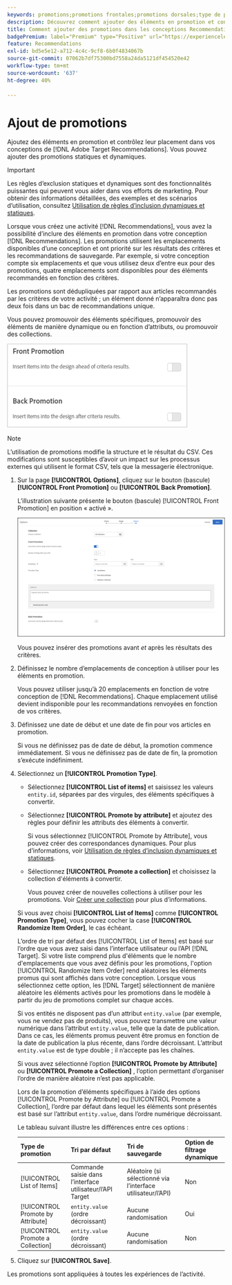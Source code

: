 ```yaml
---
keywords: promotions;promotions frontales;promotions dorsales;type de promotions;liste d’éléments;promouvoir par attribut;promouvoir une collection
description: Découvrez comment ajouter des éléments en promotion et contrôler leur emplacement dans vos conceptions Adobe [!DNL Target] Recommendations. Vous pouvez ajouter des promotions statiques et dynamiques.
title: Comment ajouter des promotions dans les conceptions Recommendations ?
badgePremium: label="Premium" type="Positive" url="https://experienceleague.adobe.com/docs/target/using/introduction/intro.html?lang=en#premium newtab=true" tooltip="Voir ce qui est inclus dans Target Premium."
feature: Recommendations
exl-id: bd5e5e12-a712-4c4c-9cf8-6b0f4834067b
source-git-commit: 07062b7df75300bd7558a24da5121df454520e42
workflow-type: tm+mt
source-wordcount: '637'
ht-degree: 40%

---
```


# Ajout de promotions

Ajoutez des éléments en promotion et contrôlez leur placement dans vos conceptions de [!DNL Adobe Target Recommendations]. Vous pouvez ajouter des promotions statiques et dynamiques.

>[!IMPORTANT]
>
>Les règles d’exclusion statiques et dynamiques sont des fonctionnalités puissantes qui peuvent vous aider dans vos efforts de marketing. Pour obtenir des informations détaillées, des exemples et des scénarios d’utilisation, consultez [Utilisation de règles d’inclusion dynamiques et statiques](/help/main/c-recommendations/c-algorithms/use-dynamic-and-static-inclusion-rules.md#concept_4CB5C0FA705D4E449BD0B37B3D987F9F).

Lorsque vous créez une activité [!DNL Recommendations], vous avez la possibilité d’inclure des éléments en promotion dans votre conception [!DNL Recommendations]. Les promotions utilisent les emplacements disponibles d’une conception et ont priorité sur les résultats des critères et les recommandations de sauvegarde. Par exemple, si votre conception compte six emplacements et que vous utilisez deux d’entre eux pour des promotions, quatre emplacements sont disponibles pour des éléments recommandés en fonction des critères.

Les promotions sont dédupliquées par rapport aux articles recommandés par les critères de votre activité ; un élément donné n’apparaîtra donc pas deux fois dans un bac de recommandations unique.

Vous pouvez promouvoir des éléments spécifiques, promouvoir des éléments de manière dynamique ou en fonction d’attributs, ou promouvoir des collections.

![[!UICONTROL Front Promotion] et [!UICONTROL Back Promotion] des options dans [!DNL Target]’interface utilisateur](assets/add_promotion_toggles.png)

>[!NOTE]
>
>L’utilisation de promotions modifie la structure et le résultat du CSV. Ces modifications sont susceptibles d’avoir un impact sur les processus externes qui utilisent le format CSV, tels que la messagerie électronique.

1. Sur la page **[!UICONTROL Options]**, cliquez sur le bouton (bascule) **[!UICONTROL Front Promotion]** ou **[!UICONTROL Back Promotion]**.

   L’illustration suivante présente le bouton (bascule) [!UICONTROL Front Promotion] en position « activé ».

   ![Options d’ajout de promotion avant](/help/main/c-recommendations/t-create-recs-activity/assets/add_promotion_front.png)

   Vous pouvez insérer des promotions avant *et* après les résultats des critères.

1. Définissez le nombre d’emplacements de conception à utiliser pour les éléments en promotion.

   Vous pouvez utiliser jusqu’à 20 emplacements en fonction de votre conception de [!DNL Recommendations]. Chaque emplacement utilisé devient indisponible pour les recommandations renvoyées en fonction de vos critères.

1. Définissez une date de début et une date de fin pour vos articles en promotion.

   Si vous ne définissez pas de date de début, la promotion commence immédiatement. Si vous ne définissez pas de date de fin, la promotion s’exécute indéfiniment.

1. Sélectionnez un **[!UICONTROL Promotion Type]**.

   * Sélectionnez **[!UICONTROL List of items]** et saisissez les valeurs `entity.id`, séparées par des virgules, des éléments spécifiques à convertir.

   * Sélectionnez **[!UICONTROL Promote by attribute]** et ajoutez des règles pour définir les attributs des éléments à convertir.

     Si vous sélectionnez [!UICONTROL Promote by Attribute], vous pouvez créer des correspondances dynamiques. Pour plus d’informations, voir [Utilisation de règles d’inclusion dynamiques et statiques](/help/main/c-recommendations/c-algorithms/use-dynamic-and-static-inclusion-rules.md#concept_4CB5C0FA705D4E449BD0B37B3D987F9F).

   * Sélectionnez **[!UICONTROL Promote a collection]** et choisissez la collection d&#39;éléments à convertir.

     Vous pouvez créer de nouvelles collections à utiliser pour les promotions. Voir [Créer une collection](/help/main/c-recommendations/c-products/collections.md#task_1256DFF6842141FCAADD9E1428EF7F08) pour plus d’informations.

   Si vous avez choisi **[!UICONTROL List of Items]** comme **[!UICONTROL Promotion Type]**, vous pouvez cocher la case **[!UICONTROL Randomize Item Order]**, le cas échéant.

   L’ordre de tri par défaut des [!UICONTROL List of Items] est basé sur l’ordre que vous avez saisi dans l’interface utilisateur ou l’API [!DNL Target]. Si votre liste comprend plus d&#39;éléments que le nombre d&#39;emplacements que vous avez définis pour les promotions, l&#39;option [!UICONTROL Randomize Item Order] rend aléatoires les éléments promus qui sont affichés dans votre conception. Lorsque vous sélectionnez cette option, les [!DNL Target] sélectionnent de manière aléatoire les éléments activés pour les promotions dans le modèle à partir du jeu de promotions complet sur chaque accès.

   Si vos entités ne disposent pas d’un attribut `entity.value` (par exemple, vous ne vendez pas de produits), vous pouvez transmettre une valeur numérique dans l’attribut `entity.value`, telle que la date de publication. Dans ce cas, les éléments promus peuvent être promus en fonction de la date de publication la plus récente, dans l’ordre décroissant. L’attribut `entity.value` est de type double ; il n’accepte pas les chaînes.

   Si vous avez sélectionné l’option **[!UICONTROL Promote by Attribute]** ou **[!UICONTROL Promote a Collection]** , l’option permettant d’organiser l’ordre de manière aléatoire n’est pas applicable.

   Lors de la promotion d’éléments spécifiques à l’aide des options [!UICONTROL Promote by Attribute] ou [!UICONTROL Promote a Collection], l’ordre par défaut dans lequel les éléments sont présentés est basé sur l’attribut `entity.value`, dans l’ordre numérique décroissant.

   Le tableau suivant illustre les différences entre ces options :

   | Type de promotion | Tri par défaut | Tri de sauvegarde | Option de filtrage dynamique |
   | --- | --- | --- | --- |
   | [!UICONTROL List of Items] | Commande saisie dans l’interface utilisateur/l’API Target | Aléatoire (si sélectionné via l’interface utilisateur/l’API) | Non |
   | [!UICONTROL Promote by Attribute] | `entity.value` (ordre décroissant) | Aucune randomisation | Oui |
   | [!UICONTROL Promote a Collection] | `entity.value` (ordre décroissant) | Aucune randomisation | Non |

1. Cliquez sur **[!UICONTROL Save]**.

Les promotions sont appliquées à toutes les expériences de l’activité.
